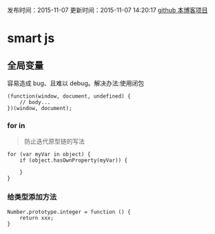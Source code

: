 发布时间：2015-11-07
更新时间：2015-11-07 14:20:17
[github 本博客项目](https://github.com/SimplyY/Blog/)
# smart js

## 全局变量
容易造成 bug、且难以 debug。解决办法:使用闭包

    (function(window, document, undefined) {
        // body...
    })(window, document);

### for in
> 防止迭代原型链的写法

    for (var myVar in object) {
        if (object.hasOwnProperty(myVar)) {

        }
    }


### 给类型添加方法

    Number.prototype.integer = function () {
        return xxx;
    }
